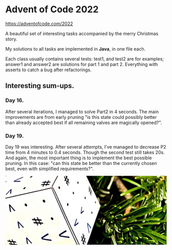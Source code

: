 

# Advent of Code 2022

https://adventofcode.com/2022

A beautiful set of interesting tasks accompanied by the merry Christmas story.

My solutions to all tasks are implemented in **Java**, in one file each.

Each class usually contains several tests: test1, and test2 are for examples; answer1 and answer2 are solutions for part 1 and part 2. Everything with asserts to catch a bug after refactorings.

## Interesting sum-ups.

### Day 16.
After several iterations, I managed to solve Part2 in 4 seconds. The main improvements are from early pruning "is this state could possibly better than already accepted best if all remaining valves are magically opened?".

### Day 19.

Day 19 was interesting. After several attempts, I've managed to decrease P2 time from 4 minutes to 0.4 seconds. Though the second test still takes 20s. And again, the most important thing is to implement the best possible pruning. In this case: "can this state be better than the currently chosen best, even with simplified requirements?".

<img src="aoc2022.22.jpeg" width="850" alt=""/>

